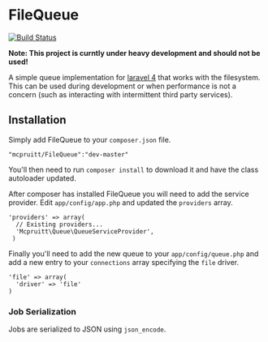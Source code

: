 FileQueue
=========
[![Build Status](https://travis-ci.org/mcpruitt/FileQueue.png?branch=master)](https://travis-ci.org/mcpruitt/FileQueue)

**Note: This project is curntly under heavy development and should not be used!**

A simple queue implementation for [laravel 4](https://github.com/laravel/laravel) that works with the filesystem. This can be used during development or when performance is not a concern (such as interacting with intermittent third party services).

## Installation

Simply add FileQueue to your `composer.json` file.

    "mcpruitt/FileQueue":"dev-master"

You'll then need to run `composer install` to download it and have the class autoloader updated.

After composer has installed FileQueue you will need to add the service provider. Edit `app/config/app.php` and updated the `providers` array. 

    'providers' => array(
      // Existing providers...
      'Mcpruitt\Queue\QueueServiceProvider',
     )

Finally you'll need to add the new queue to your `app/config/queue.php` and add a new entry to your `connections` array specifying the `file` driver. 

    'file' => array(
	  'driver' => 'file'
    )

### Job Serialization

Jobs are serialized to JSON using `json_encode`. 
